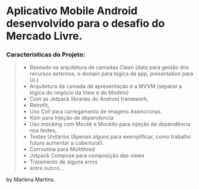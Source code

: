 # Aplicativo Mobile Android desenvolvido para o desafio do Mercado Livre.

 ### Caracteristicas do Projeto:
 
> * Baseado na arquitetura de camadas Clean (data para gestão dos recursos externos, o domain para lógica da app, presentation para Ui.)
> * Arquitetura da camada de apresentação é a MVVM (separar a lógica do negócio da View e do Modelo)
> * Com as Jetpack libraries do Android framework,
> * Retrofit, 
> * Uso Coil para carregamento de Imagens Assincronas.
> * Koin para Injeção de dependencia
> * Uso mocking com Mockk e Mockito para injeção de dependência nos testes,
> *  Testes Unitários (Apenas alguns para exemplificar, como trabalho futuro aumentar a cobertura!).
> *  Corroutine para Multithred
> *  Jetpack Compose para composição das views
> *  Tratamento de alguns erros
> *  entre outros...


by Marlena Martins.
